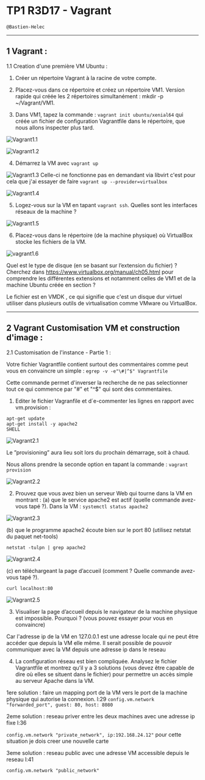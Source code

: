 # TP1 R3D17 - Vagrant

```
@Bastien-Helec
```
---
## 1 Vagrant :

1.1 Creation d'une première VM Ubuntu : 

1. Créer un répertoire Vagrant à la racine de votre compte.

2. Placez-vous dans ce répertoire et créez un répertoire VM1. Version rapide qui créée les 2 répertoires simultanément : mkdir -p ~/Vagrant/VM1.

3. Dans VM1, tapez la commande : ```vagrant init ubuntu/xenial64``` qui créée un fichier de configuration Vagrantfile dans le répertoire, que nous allons inspecter plus tard.

![Vagrant1.1](images/Vagrant1.1.png)

![Vagrant1.2](images/Vagrant1.2.png)

4. Démarrez la VM avec ```vagrant up```

![Vagrant1.3](images/Vagrant1.3.png)
Celle-ci ne fonctionne pas en demandant via libvirt 
c'est pour cela que j'ai essayer de faire ```vagrant up --provider=virtualbox```

![Vagrant1.4](images/Vagrant1.4.png)


5. Logez-vous sur la VM en tapant ```vagrant ssh```. Quelles sont les interfaces réseaux de la machine ?
   
![Vagrant1.5](images/Vagrant1.5.png)


6. Placez-vous dans le répertoire (de la machine physique) où VirtualBox stocke les fichiers de la VM. 

![vagrant1.6](images/vagrant1.6.png)

Quel est le type de disque (en se basant sur l’extension du fichier) ? Cherchez dans https://www.virtualbox.org/manual/ch05.html pour comprendre les différentes extensions et notamment celles de VM1 et de la machine Ubuntu créée en section ?

Le fichier est en VMDK , ce qui signifie que c'est un disque dur virtuel utiliser dans plusieurs outils de virtualisation comme VMware ou VirtualBox.

---

## 2 Vagrant Customisation VM et construction d'image : 

2.1 Customisation de l'instance - Partie 1 : 

Votre fichier Vagrantfile contient surtout des commentaires comme peut vous en convaincre un
simple :
```egrep -v -e"\#|^$" Vagrantfile```

Cette commande permet d'inverser la recherche de ne pas selectionner tout ce qui commence par "\#" et "^$" qui sont des commentaires.


1. Editer le fichier Vagranfile et d´e-commenter les lignes en rapport avec vm.provision :

```config.vm.provision "shell", inline: <<-SHELL
apt-get update
apt-get install -y apache2
SHELL
```

![Vagrant2.1](images/Vagrant2.1.png)

Le ”provisioning” aura lieu soit lors du prochain démarrage, soit à chaud. 

Nous allons prendre la seconde option en tapant la commande : ```vagrant provision```

![Vagrant2.2](images/Vagrant2.2.png)

2. Prouvez que vous avez bien un serveur Web qui tourne dans la VM en montrant :
(a) que le service apache2 est actif (quelle commande avez-vous tapé ?).
Dans la VM : 
```systemctl status apache2```

![Vagrant2.3](images/Vagrant2.3.png)

(b) que le programme apache2 écoute bien sur le port 80 (utilisez netstat du paquet net-tools)

```netstat -tulpn | grep apache2```

![Vagrant2.4](images/Vagrant2.4.png)

(c) en téléchargeant la page d’accueil (comment ? Quelle commande avez-vous tapé ?).

```curl localhost:80```

![Vagrant2.5](images/Vagrant2.5.png)

3. Visualiser la page d’accueil depuis le navigateur de la machine physique est impossible. Pourquoi ? (vous pouvez essayer pour vous en convaincre)

Car l'adresse ip de la VM en 127.0.0.1 est une adresse locale qui ne peut être accéder que depuis la VM elle même. Il serait possible de pouvoir communiquer avec la VM depuis une adresse ip dans le reseau 

4. La configuration réseau est bien compliquée. Analysez le fichier Vagrantfile et montrez qu’il y a 3 solutions (vous devez être capable de dire où elles se situent dans le fichier) pour permettre
un accès simple au serveur Apache dans la VM.

1ere solution : faire un mapping port de la VM vers le port de la machine physique qui autorise la connexion.
l:29
```config.vm.network "forwarded_port", guest: 80, host: 8080```


2eme solution : reseau priver entre les deux machines avec une adresse ip fixe
l:36

```config.vm.network "private_network", ip:192.168.24.12"```
pour cette situation je dois creer une nouvelle carte 


3eme solution : reseau public avec une adresse VM accessible depuis le reseau
l:41

```config.vm.network "public_network"```

